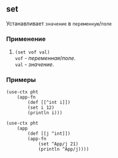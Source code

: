 ## set
Устанавливает `значение` в `переменную`/`поле`

### Применение

1. `(set vof val)`<br>
`vof` - _переменная_/_поле_.<br>
`val` - _значение_.

### Примеры

```pihta
(use-ctx pht
    (app-fn
        (def [[^int i]])
        (set i 12)
        (println i)))
```

```pihta
(use-ctx pht
    (app
        (def [[j ^int]])
        (app-fn
            (set ^App/j 21)
            (println ^App/j))))
```